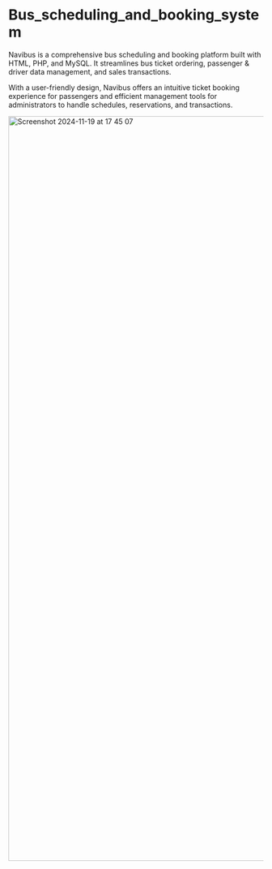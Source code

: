 # Bus_scheduling_and_booking_system
Navibus is a comprehensive bus scheduling and booking platform built with HTML, PHP, and MySQL. It streamlines bus ticket ordering, passenger &amp; driver data management, and sales transactions.

With a user-friendly design, Navibus offers an intuitive ticket booking experience for passengers and efficient management tools for administrators to handle schedules, reservations, and transactions. 

<img width="1470" alt="Screenshot 2024-11-19 at 17 45 07" src="https://github.com/user-attachments/assets/e771b96c-71ab-41e2-9fbc-be9477acfbde">

